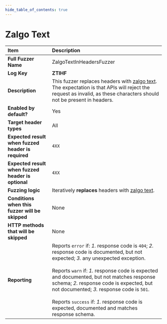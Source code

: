 ```yaml
--- 
hide_table_of_contents: true
---
```


# Zalgo Text

| Item                                               | Description                                                                                                                                                                                                                                                                                                                                                                                                                                 |
|:---------------------------------------------------|:--------------------------------------------------------------------------------------------------------------------------------------------------------------------------------------------------------------------------------------------------------------------------------------------------------------------------------------------------------------------------------------------------------------------------------------------|
| **Full Fuzzer Name**                               | ZalgoTextInHeadersFuzzer                                                                                                                                                                                                                                                                                                                                                                                                                    |
| **Log Key**                                        | **ZTIHF**                                                                                                                                                                                                                                                                                                                                                                                                                                   |
| **Description**                                    | This fuzzer replaces headers with [zalgo text](https://en.wikipedia.org/wiki/Zalgo_text). The expectation is that APIs will reject the request as invalid, as these characters should not be present in headers.                                                                                                                                                                                                                            |
| **Enabled by default?**                            | Yes                                                                                                                                                                                                                                                                                                                                                                                                                                         |
| **Target header types**                            | All                                                                                                                                                                                                                                                                                                                                                                                                                                         |
| **Expected result when fuzzed header is required** | `4XX`                                                                                                                                                                                                                                                                                                                                                                                                                                       |
| **Expected result when fuzzed header is optional** | `4XX`                                                                                                                                                                                                                                                                                                                                                                                                                                       |
| **Fuzzing logic**                                  | Iteratively **replaces** headers with [zalgo text](https://en.wikipedia.org/wiki/Zalgo_text).                                                                                                                                                                                                                                                                                                                                               |
| **Conditions when this fuzzer will be skipped**    | None                                                                                                                                                                                                                                                                                                                                                                                                                                        |
| **HTTP methods that will be skipped**              | None                                                                                                                                                                                                                                                                                                                                                                                                                                        |
| **Reporting**                                      | Reports `error` if: *1.* response code is `404`; *2.* response code is documented, but not expected; *3.* any unexpected exception. <br/><br/> Reports `warn` if: *1.* response code is expected and documented, but not matches response schema; *2.* response code is expected, but not documented; *3.* response code is `501`. <br/><br/> Reports `success` if: *1.* response code is expected, documented and matches response schema. | 
